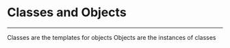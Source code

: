 
# Classes and Objects
---
Classes are the templates for objects
Objects are the instances of classes

